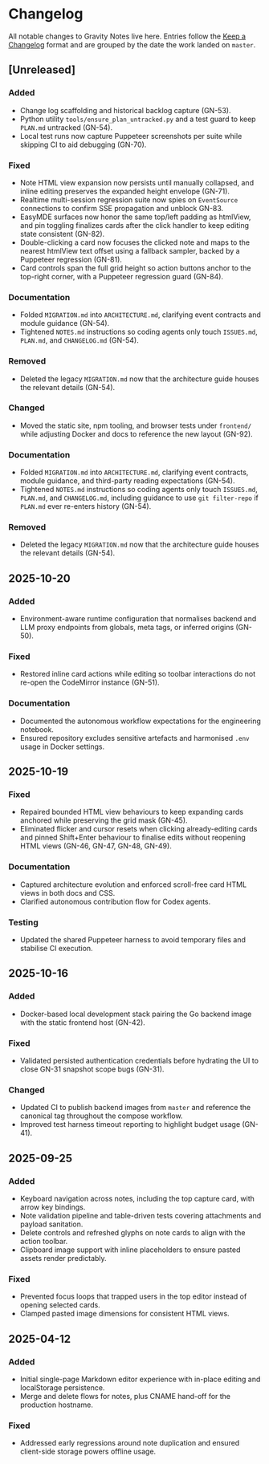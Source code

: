 # Changelog

All notable changes to Gravity Notes live here. Entries follow the [Keep a Changelog](https://keepachangelog.com/) format
and are grouped by the date the work landed on `master`.

## [Unreleased]

### Added
- Change log scaffolding and historical backlog capture (GN-53).
- Python utility `tools/ensure_plan_untracked.py` and a test guard to keep `PLAN.md` untracked (GN-54).
- Local test runs now capture Puppeteer screenshots per suite while skipping CI to aid debugging (GN-70).

### Fixed
- Note HTML view expansion now persists until manually collapsed, and inline editing preserves the expanded height envelope (GN-71).
- Realtime multi-session regression suite now spies on `EventSource` connections to confirm SSE propagation and unblock GN-83.
- EasyMDE surfaces now honor the same top/left padding as htmlView, and pin toggling finalizes cards after the click handler to keep editing state consistent (GN-82).
- Double-clicking a card now focuses the clicked note and maps to the nearest htmlView text offset using a fallback sampler, backed by a Puppeteer regression (GN-81).
- Card controls span the full grid height so action buttons anchor to the top-right corner, with a Puppeteer regression guard (GN-84).

### Documentation
- Folded `MIGRATION.md` into `ARCHITECTURE.md`, clarifying event contracts and module guidance (GN-54).
- Tightened `NOTES.md` instructions so coding agents only touch `ISSUES.md`, `PLAN.md`, and `CHANGELOG.md` (GN-54).

### Removed
- Deleted the legacy `MIGRATION.md` now that the architecture guide houses the relevant details (GN-54).

### Changed
- Moved the static site, npm tooling, and browser tests under `frontend/` while adjusting Docker and docs to reference the new layout (GN-92).

### Documentation
- Folded `MIGRATION.md` into `ARCHITECTURE.md`, clarifying event contracts, module guidance, and third-party reading expectations (GN-54).
- Tightened `NOTES.md` instructions so coding agents only touch `ISSUES.md`, `PLAN.md`, and `CHANGELOG.md`, including guidance to use `git filter-repo` if `PLAN.md` ever re-enters history (GN-54).

### Removed
- Deleted the legacy `MIGRATION.md` now that the architecture guide houses the relevant details (GN-54).

## 2025-10-20

### Added
- Environment-aware runtime configuration that normalises backend and LLM proxy endpoints from globals, meta tags,
  or inferred origins (GN-50).

### Fixed
- Restored inline card actions while editing so toolbar interactions do not re-open the CodeMirror instance (GN-51).

### Documentation
- Documented the autonomous workflow expectations for the engineering notebook.
- Ensured repository excludes sensitive artefacts and harmonised `.env` usage in Docker settings.

## 2025-10-19

### Fixed
- Repaired bounded HTML view behaviours to keep expanding cards anchored while preserving the grid mask (GN-45).
- Eliminated flicker and cursor resets when clicking already-editing cards and pinned Shift+Enter behaviour to finalise
  edits without reopening HTML views (GN-46, GN-47, GN-48, GN-49).

### Documentation
- Captured architecture evolution and enforced scroll-free card HTML views in both docs and CSS.
- Clarified autonomous contribution flow for Codex agents.

### Testing
- Updated the shared Puppeteer harness to avoid temporary files and stabilise CI execution.

## 2025-10-16

### Added
- Docker-based local development stack pairing the Go backend image with the static frontend host (GN-42).

### Fixed
- Validated persisted authentication credentials before hydrating the UI to close GN-31 snapshot scope bugs (GN-31).

### Changed
- Updated CI to publish backend images from `master` and reference the canonical tag throughout the compose workflow.
- Improved test harness timeout reporting to highlight budget usage (GN-41).

## 2025-09-25

### Added
- Keyboard navigation across notes, including the top capture card, with arrow key bindings.
- Note validation pipeline and table-driven tests covering attachments and payload sanitation.
- Delete controls and refreshed glyphs on note cards to align with the action toolbar.
- Clipboard image support with inline placeholders to ensure pasted assets render predictably.

### Fixed
- Prevented focus loops that trapped users in the top editor instead of opening selected cards.
- Clamped pasted image dimensions for consistent HTML views.

## 2025-04-12

### Added
- Initial single-page Markdown editor experience with in-place editing and localStorage persistence.
- Merge and delete flows for notes, plus CNAME hand-off for the production hostname.

### Fixed
- Addressed early regressions around note duplication and ensured client-side storage powers offline usage.
